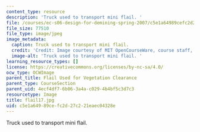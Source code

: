 ```yaml
---
content_type: resource
description: 'Truck used to transport mini flail. '
file: /courses/ec-s06-design-for-demining-spring-2007/c5e1a64989cefc2d27c221eaec04328e_flail17.jpg
file_size: 77510
file_type: image/jpeg
image_metadata:
  caption: Truck used to transport mini flail.
  credit: 'Credit: Image courtesy of MIT OpenCourseWare, course staff, and students.'
  image-alt: 'Truck used to transport mini flail. '
learning_resource_types: []
license: https://creativecommons.org/licenses/by-nc-sa/4.0/
ocw_type: OCWImage
parent_title: Flail Used for Vegetation Clearance
parent_type: CourseSection
parent_uid: 4ecf4df7-6b06-3a4a-c029-4b4bf5c3d7c3
resourcetype: Image
title: flail17.jpg
uid: c5e1a649-89ce-fc2d-27c2-21eaec04328e
---
```

Truck used to transport mini flail. 